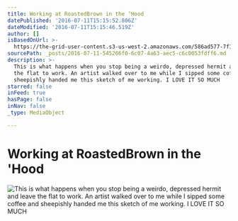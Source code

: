```yaml
---
title: Working at RoastedBrown in the ‘Hood
datePublished: '2016-07-11T15:15:52.806Z'
dateModified: '2016-07-11T15:15:46.519Z'
author: []
isBasedOnUrl: >-
  https://the-grid-user-content.s3-us-west-2.amazonaws.com/586ad577-7f1b-4317-b387-1da20d3c8a23.jpg
sourcePath: _posts/2016-07-11-545266f0-6c07-4a63-aec5-c6c0053fdff6.md
description: >-
  This is what happens when you stop being a weirdo, depressed hermit and leave
  the flat to work. An artist walked over to me while I sipped some coffee and
  sheepishly handed me this sketch of me working. I LOVE IT SO MUCH
starred: false
inFeed: true
hasPage: false
inNav: false
_type: MediaObject

---
```

# Working at RoastedBrown in the 'Hood
![This is what happens when you stop being a weirdo, depressed hermit and leave the flat to work. An artist walked over to me while I sipped some coffee and sheepishly handed me this sketch of me working. I LOVE IT SO MUCH](https://imgflo.herokuapp.com/graph/vahj1ThiexotieMo/47b255850f5ad0824e691108e146e25b/croprotate.jpg?cropheight=4032&cropwidth=3024&degrees=-90&input=https%3A%2F%2Fthe-grid-user-content.s3-us-west-2.amazonaws.com%2F586ad577-7f1b-4317-b387-1da20d3c8a23.jpg&x=0&y=0)